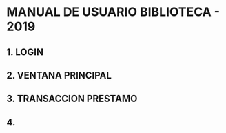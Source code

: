 # MANUAL DE USUARIO BIBLIOTECA - 2019 #

## 1. LOGIN ##






## 2. VENTANA PRINCIPAL ##

## 3. TRANSACCION PRESTAMO ##

## 4. ##

